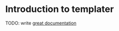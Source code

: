 # Introduction to templater

TODO: write [great documentation](http://jacobian.org/writing/what-to-write/)
